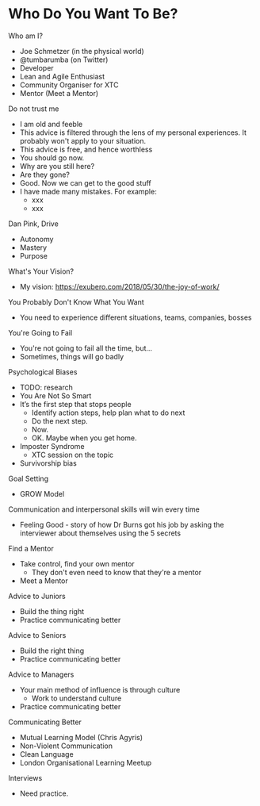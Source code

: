 # Who Do You Want To Be?

Who am I?
* Joe Schmetzer (in the physical world)
* @tumbarumba (on Twitter)
* Developer
* Lean and Agile Enthusiast
* Community Organiser for XTC
* Mentor (Meet a Mentor)

Do not trust me
* I am old and feeble
* This advice is filtered through the lens of my personal experiences. It probably won't apply to your situation.
* This advice is free, and hence worthless
* You should go now.
* Why are you still here?
* Are they gone?
* Good. Now we can get to the good stuff
* I have made many mistakes. For example:
  * xxx
  * xxx

Dan Pink, Drive
* Autonomy
* Mastery
* Purpose

What's Your Vision?
* My vision: https://exubero.com/2018/05/30/the-joy-of-work/ 

You Probably Don't Know What You Want
* You need to experience different situations, teams, companies, bosses

You're Going to Fail
* You're not going to fail all the time, but...
* Sometimes, things will go badly

Psychological Biases
* TODO: research
* You Are Not So Smart
* It’s the first step that stops people
  * Identify action steps, help plan what to do next
  * Do the next step.
  * Now.
  * OK. Maybe when you get home.
* Imposter Syndrome
  * XTC session on the topic
* Survivorship bias

Goal Setting
* GROW Model

Communication and interpersonal skills will win every time
* Feeling Good - story of how Dr Burns got his job by asking the interviewer about themselves using the 5 secrets

Find a Mentor
* Take control, find your own mentor
  * They don't even need to know that they're a mentor
* Meet a Mentor

Advice to Juniors
* Build the thing right
* Practice communicating better

Advice to Seniors
* Build the right thing
* Practice communicating better

Advice to Managers
* Your main method of influence is through culture
  * Work to understand culture
* Practice communicating better

Communicating Better
* Mutual Learning Model (Chris Agyris)
* Non-Violent Communication
* Clean Language
* London Organisational Learning Meetup


Interviews
* Need practice.
